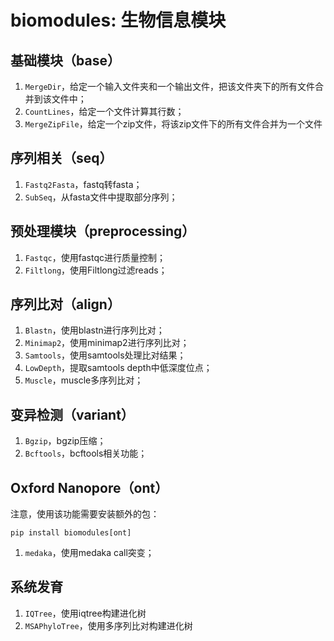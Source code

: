 # biomodules: 生物信息模块

## 基础模块（base）

1. `MergeDir`，给定一个输入文件夹和一个输出文件，把该文件夹下的所有文件合并到该文件中；
2. `CountLines`，给定一个文件计算其行数；
3. `MergeZipFile`，给定一个zip文件，将该zip文件下的所有文件合并为一个文件

## 序列相关（seq）

1. `Fastq2Fasta`，fastq转fasta；
2. `SubSeq`，从fasta文件中提取部分序列；

## 预处理模块（preprocessing）

1. `Fastqc`，使用fastqc进行质量控制；
2. `Filtlong`，使用Filtlong过滤reads；

## 序列比对（align）

1. `Blastn`，使用blastn进行序列比对；
2. `Minimap2`，使用minimap2进行序列比对；
3. `Samtools`，使用samtools处理比对结果；
4. `LowDepth`，提取samtools depth中低深度位点；
5. `Muscle`，muscle多序列比对；

## 变异检测（variant）

1. `Bgzip`，bgzip压缩；
2. `Bcftools`，bcftools相关功能；

## Oxford Nanopore（ont）

注意，使用该功能需要安装额外的包：

```shell
pip install biomodules[ont]
```

1. `medaka`，使用medaka call突变；

## 系统发育

1. `IQTree`，使用iqtree构建进化树
2. `MSAPhyloTree`，使用多序列比对构建进化树